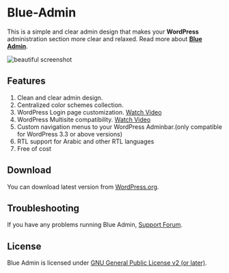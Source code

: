 # Blue-Admin

This is a simple and clear admin design that makes your **WordPress** administration section more clear and relaxed. Read more about **[Blue Admin](http://linesh.com/projects/blue-admin/)**. 

![beautiful screenshot](https://ps.w.org/blue-admin/assets/screenshot-1.jpg?rev=1455180)

## Features

1. Clean and clear admin design.
2. Centralized color schemes collection.
3. WordPress Login page customization. [Watch Video](http://bit.ly/1Wi8iC0)
4. WordPress Multisite compatibility. [Watch Video](http://bit.ly/24FbFZ0)
5. Custom navigation menus to your WordPress Adminbar.(only compatible for WordPress 3.3 or above versions)
6. RTL support for Arabic and other RTL languages
7. Free of cost

## Download
You can download latest version from [WordPress.org](https://wordpress.org/plugins/blue-admin/).

## Troubleshooting
If you have any problems running Blue Admin, [Support Forum](https://linesh.com/forums/forum/plugins/blue-admin/).


## License
Blue Admin is licensed under [GNU General Public License v2 (or later)](./LICENSE.md).
